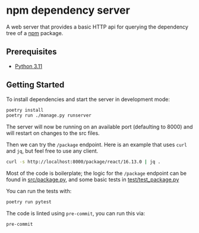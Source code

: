 # npm dependency server

A web server that provides a basic HTTP api for querying the dependency
tree of a [npm](https://npmjs.org) package.

## Prerequisites

* [Python 3.11](https://www.python.org/downloads/release/python-3116/)

## Getting Started

To install dependencies and start the server in development mode:

```sh
poetry install
poetry run ./manage.py runserver
```

The server will now be running on an available port (defaulting to 8000) and
will restart on changes to the src files.

Then we can try the `/package` endpoint. Here is an example that uses `curl` and
`jq`, but feel free to use any client.

```sh
curl -s http://localhost:8000/package/react/16.13.0 | jq .
```

Most of the code is boilerplate; the logic for the `/package` endpoint can be
found in [src/package.py](src/package.py), and some basic tests in
[test/test_package.py](test/test_package.py)

You can run the tests with:

```sh
poetry run pytest
```

The code is linted using `pre-commit`, you can run this via:

```sh
pre-commit
```
